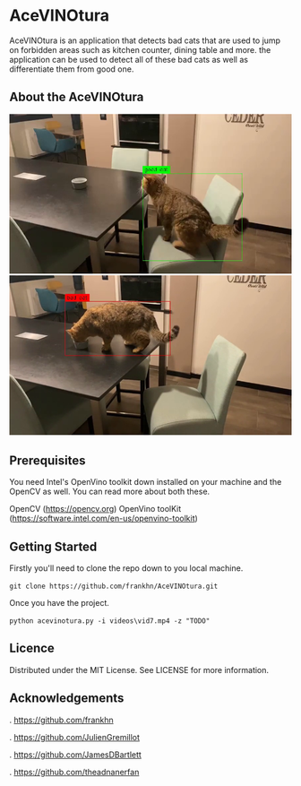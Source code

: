 # AceVINOtura

AceVINOtura is an application that detects bad cats that are used to jump on forbidden areas such as kitchen counter, dining table and more. the application can be used to detect all of these bad cats as well as differentiate them from good one.

## About the AceVINOtura

![](images/vid7_goodcat.png?raw=true) ![](images/vid7_badcat.png?raw=true)


## Prerequisites

You need Intel's OpenVino toolkit down installed on your machine and the OpenCV as well.
You can read more about both these.

OpenCV    (<https://opencv.org>) 
OpenVino toolKit (<https://software.intel.com/en-us/openvino-toolkit>)


## Getting Started

Firstly you'll need to clone the repo down to you local machine.

``` git clone https://github.com/frankhn/AceVINOtura.git ```

Once you have the project.

``` python acevinotura.py -i videos\vid7.mp4 -z "TODO" ```

## Licence

Distributed under the MIT License. See LICENSE for more information.

## Acknowledgements

. https://github.com/frankhn

. https://github.com/JulienGremillot

. https://github.com/JamesDBartlett

. https://github.com/theadnanerfan
